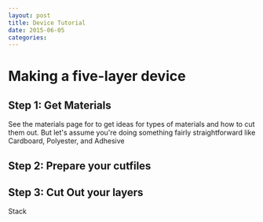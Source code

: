 ```yaml
---
layout: post
title: Device Tutorial
date: 2015-06-05
categories: 
---
```


Making a five-layer device
========================

Step 1: Get Materials
------

See the materials page for to get ideas for types of materials and how to cut them out.  But let's assume you're doing something fairly straightforward like Cardboard, Polyester, and Adhesive

Step 2: Prepare your cutfiles
-----------------


Step 3: Cut Out your layers
--------------------

Stack 


 